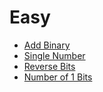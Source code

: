 # Easy
- [Add Binary](https://leetcode.com/problems/add-binary/)
- [Single Number](https://leetcode.com/problems/single-number/)
- [Reverse Bits](https://leetcode.com/problems/reverse-bits/)
- [Number of 1 Bits](https://leetcode.com/problems/number-of-1-bits/)
